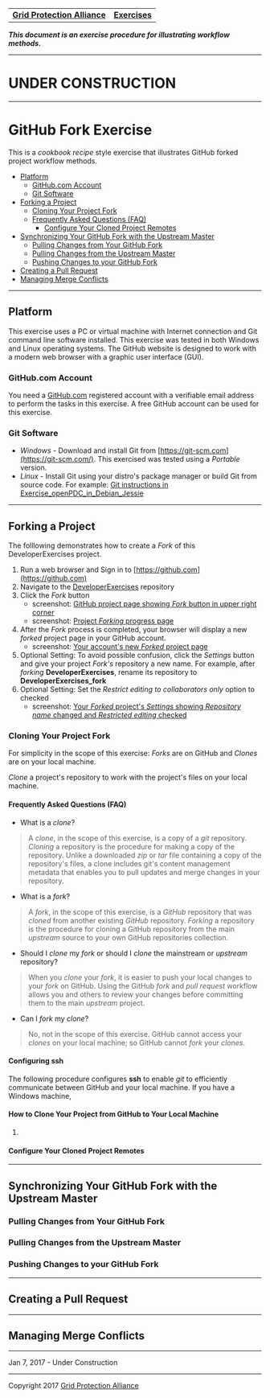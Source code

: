 |   |   |
|---|---|
| **[Grid Protection Alliance](http://www.gridprotectionalliance.org "Grid Protection Alliance Home Page")** | **[Exercises](README.md)** |

***This document is an exercise procedure for illustrating workflow methods.***

---

# UNDER CONSTRUCTION

---

# GitHub Fork Exercise

This is a *cookbook recipe* style exercise that illustrates GitHub forked project workflow methods.

- [Platform](#platform)
    - [GitHub.com Account](#githubcom-account)
    - [Git Software](#git-software)
- [Forking a Project](#forking-a-project)
    - [Cloning Your Project Fork](#cloning-your-project-fork)
    - [Frequently Asked Questions (FAQ)](#cloning-frequently-asked-questions-faq)
        - [Configure Your Cloned Project Remotes](#configure-your-cloned-project-remotes)
- [Synchronizing Your GitHub Fork with the Upstream Master](#synchronizing-your-project-fork-with-the-upstream-master)
    - [Pulling Changes from Your GitHub Fork](#pulling-changes-from-your-github-fork)
    - [Pulling Changes from the Upstream Master](#pulling-changes-from-the-upstream-master)
    - [Pushing Changes to your GitHub Fork](#pushing-chagnes-to-your-gethub-fork)
- [Creating a Pull Request](#creating-a-pull-request)
- [Managing Merge Conflicts](#managing-merge-conflicts)

---

## Platform

This exercise uses a PC or virtual machine with Internet connection and Git command line software installed.  This exercise was tested in both Windows and Linux operating systems.  The GitHub website is designed to work with a modern web browser with a graphic user interface (GUI). 

### GitHub.com Account

You need a [GitHub.com](https://github.com) registered account with a verifiable email address to perform the tasks in this exercise.  A free GitHub account can be used for this exercise.

### Git Software

- *Windows* - Download and install Git from [https://git-scm.com](https://git-scm.com/). This exercised was tested using a *Portable* version.
- *Linux* - Install Git using your distro's package manager or build Git from source code. For example: [Git instructions in Exercise_openPDC_in_Debian_Jessie](Exercise_openPDC_in_Debian_Jessie.md#git)

---

## Forking a Project

The folllowing demonstrates how to create a *Fork* of this DeveloperExercises project.

1. Run a web browser and Sign in to [https://github.com](https://github.com)
2. Navigate to the [DeveloperExercises](https://github.com/GridProtectionAlliance/DeveloperExercises) repository
3. Click the *Fork* button
    - screenshot: [GitHub project page showing *Fork* button in upper right corner](Exercise_GitHub_Fork.files/Fork_01.png)
    - screenshot: [Project *Forking* progress page](Exercise_GitHub_Fork.files/Fork_02.png)
4. After the *Fork* process is completed, your browser will display a new *forked* project page in your GitHub account.
    - screenshot: [Your account's new *Forked* project page](Exercise_GitHub_Fork.files/Fork_03.png)
5. Optional Setting: To avoid possible confusion, click the *Settings* button and give your project *Fork's* repository a new name.  For example, after *forking* **DeveloperExercises**, rename its repository to **DeveloperExercises_fork**
6. Optional Setting: Set the *Restrict editing to collaborators only* option to checked
    - screenshot: [Your *Forked* project's *Settings* showing *Repository name* changed and *Restricted editing* checked](Exercise_GitHub_Fork.files/Fork_04.png)

### Cloning Your Project Fork

For simplicity in the scope of this exercise: *Forks* are on GitHub and *Clones* are on your local machine.

*Clone* a project's repository to work with the project's files on your local machine. 

#### Frequently Asked Questions (FAQ)

- What is a *clone*?

> A *clone*, in the scope of this exercise, is a copy of a *git* repository. *Cloning* a repository is the procedure for making a copy of the repository. Unlike a downloaded *zip* or *tar* file containing a copy of the repository's files, a clone includes git's content management metadata that enables you to pull updates and merge changes in your repository.

- What is a *fork*?

> A *fork*, in the scope of this exercise, is a *GitHub* repository that was *cloned* from another existing *GitHub* repository. *Forking* a repository is the procedure for cloning a GitHub repository from the main *upstream* source to your own GitHub repositories collection.

- Should I *clone* my *fork* or should I *clone* the mainstream or *upstream* repository?

> When you *clone* your *fork*, it is easier to push your local changes to your *fork* on GitHub. Using the GitHub *fork* and *pull request* workflow allows you and others to review your changes before committing them to the main *upstream* project.

- Can I *fork* my *clone*?

> No, not in the scope of this exercise.  GitHub cannot access your *clones* on your local machine; so GitHub cannot *fork* your *clones*.


#### Configuring **ssh**

The following procedure configures **ssh** to enable *git* to efficiently communicate between GitHub and your local machine. If you have a Windows machine, 




#### How to Clone Your Project from GitHub to Your Local Machine

1.


#### Configure Your Cloned Project Remotes

---

## Synchronizing Your GitHub Fork with the Upstream Master

### Pulling Changes from Your GitHub Fork

### Pulling Changes from the Upstream Master

### Pushing Changes to your GitHub Fork

---

## Creating a Pull Request

---

## Managing Merge Conflicts

---

Jan 7, 2017 - Under Construction

---

Copyright 2017 [Grid Protection Alliance](http://www.gridprotectionalliance.org)